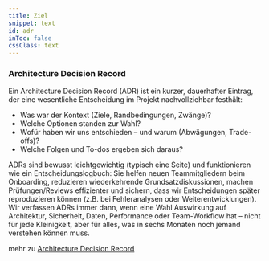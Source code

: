 ```yaml
---
title: Ziel
snippet: text
id: adr
inToc: false
cssClass: text
---
```


### Architecture Decision Record

Ein Architecture Decision Record (ADR) ist ein kurzer, dauerhafter Eintrag, der eine wesentliche Entscheidung im Projekt nachvollziehbar festhält: 
- Was war der Kontext (Ziele, Randbedingungen, Zwänge)? 
- Welche Optionen standen zur Wahl? 
- Wofür haben wir uns entschieden – und warum (Abwägungen, Trade-offs)? 
- Welche Folgen und To-dos ergeben sich daraus? 

ADRs sind bewusst leichtgewichtig (typisch eine Seite) und funktionieren wie ein Entscheidungslogbuch: Sie helfen neuen Teammitgliedern beim Onboarding, reduzieren wiederkehrende Grundsatzdiskussionen, machen Prüfungen/Reviews effizienter und sichern, dass wir Entscheidungen später reproduzieren können (z.B. bei Fehleranalysen oder Weiterentwicklungen). Wir verfassen ADRs immer dann, wenn eine Wahl Auswirkung auf Architektur, Sicherheit, Daten, Performance oder Team-Workflow hat – nicht für jede Kleinigkeit, aber für alles, was in sechs Monaten noch jemand verstehen können muss.

mehr zu [Architecture Decision Record](https://adr.github.io/)